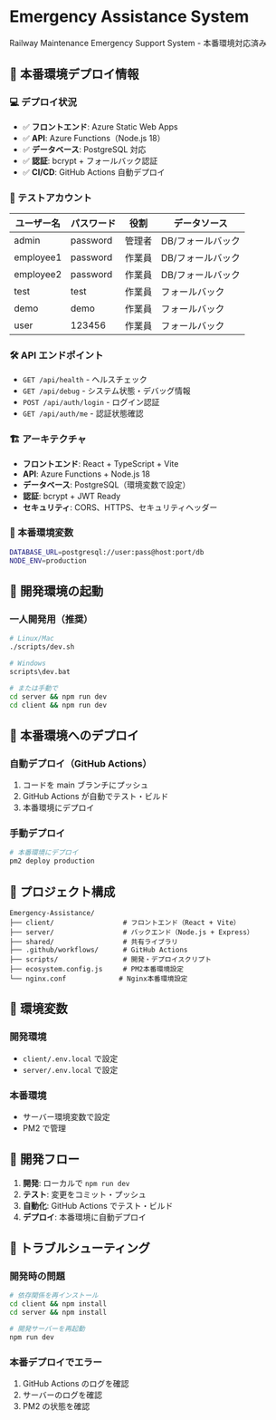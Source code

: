 # Emergency Assistance System

Railway Maintenance Emergency Support System - 本番環境対応済み

## 🚀 本番環境デプロイ情報

### 💻 デプロイ状況

- ✅ **フロントエンド**: Azure Static Web Apps
- ✅ **API**: Azure Functions（Node.js 18）
- ✅ **データベース**: PostgreSQL 対応
- ✅ **認証**: bcrypt + フォールバック認証
- ✅ **CI/CD**: GitHub Actions 自動デプロイ

### 🔑 テストアカウント

| ユーザー名 | パスワード | 役割   | データソース      |
| ---------- | ---------- | ------ | ----------------- |
| admin      | password   | 管理者 | DB/フォールバック |
| employee1  | password   | 作業員 | DB/フォールバック |
| employee2  | password   | 作業員 | DB/フォールバック |
| test       | test       | 作業員 | フォールバック    |
| demo       | demo       | 作業員 | フォールバック    |
| user       | 123456     | 作業員 | フォールバック    |

### 🛠️ API エンドポイント

- `GET /api/health` - ヘルスチェック
- `GET /api/debug` - システム状態・デバッグ情報
- `POST /api/auth/login` - ログイン認証
- `GET /api/auth/me` - 認証状態確認

### 🏗️ アーキテクチャ

- **フロントエンド**: React + TypeScript + Vite
- **API**: Azure Functions + Node.js 18
- **データベース**: PostgreSQL（環境変数で設定）
- **認証**: bcrypt + JWT Ready
- **セキュリティ**: CORS、HTTPS、セキュリティヘッダー

### 🔧 本番環境変数

```bash
DATABASE_URL=postgresql://user:pass@host:port/db
NODE_ENV=production
```

## 🚀 開発環境の起動

### 一人開発用（推奨）

```bash
# Linux/Mac
./scripts/dev.sh

# Windows
scripts\dev.bat

# または手動で
cd server && npm run dev
cd client && npm run dev
```

## 🐳 本番環境へのデプロイ

### 自動デプロイ（GitHub Actions）

1. コードを main ブランチにプッシュ
2. GitHub Actions が自動でテスト・ビルド
3. 本番環境にデプロイ

### 手動デプロイ

```bash
# 本番環境にデプロイ
pm2 deploy production
```

## 📁 プロジェクト構成

```
Emergency-Assistance/
├── client/                 # フロントエンド（React + Vite）
├── server/                 # バックエンド（Node.js + Express）
├── shared/                 # 共有ライブラリ
├── .github/workflows/      # GitHub Actions
├── scripts/                # 開発・デプロイスクリプト
├── ecosystem.config.js     # PM2本番環境設定
└── nginx.conf             # Nginx本番環境設定
```

## 🔧 環境変数

### 開発環境

- `client/.env.local` で設定
- `server/.env.local` で設定

### 本番環境

- サーバー環境変数で設定
- PM2 で管理

## 📝 開発フロー

1. **開発**: ローカルで `npm run dev`
2. **テスト**: 変更をコミット・プッシュ
3. **自動化**: GitHub Actions でテスト・ビルド
4. **デプロイ**: 本番環境に自動デプロイ

## 🚨 トラブルシューティング

### 開発時の問題

```bash
# 依存関係を再インストール
cd client && npm install
cd server && npm install

# 開発サーバーを再起動
npm run dev
```

### 本番デプロイでエラー

1. GitHub Actions のログを確認
2. サーバーのログを確認
3. PM2 の状態を確認
